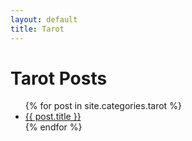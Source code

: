```yaml
---
layout: default
title: Tarot
---
```


<h1>Tarot Posts</h1>

<ul>
{% for post in site.categories.tarot %}
  <li><a href="{{ post.url }}">{{ post.title }}</a></li>
{% endfor %}
</ul>
